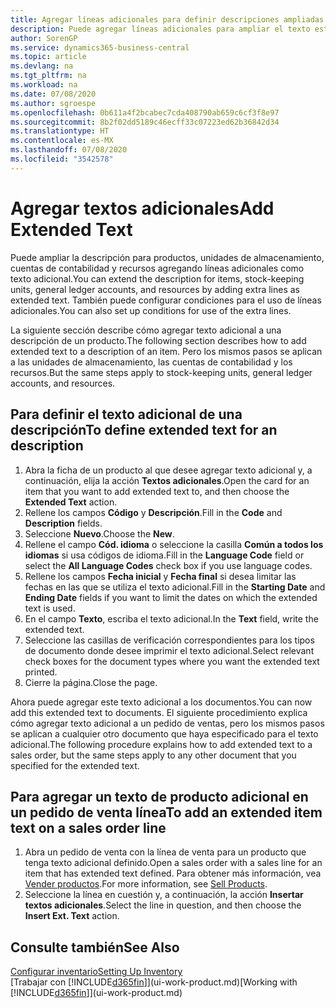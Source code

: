 ```yaml
---
title: Agregar líneas adicionales para definir descripciones ampliadas
description: Puede agregar líneas adicionales para ampliar el texto estándar que describe un producto, una cuenta y otros datos.
author: SorenGP
ms.service: dynamics365-business-central
ms.topic: article
ms.devlang: na
ms.tgt_pltfrm: na
ms.workload: na
ms.date: 07/08/2020
ms.author: sgroespe
ms.openlocfilehash: 0b611a4f2bcabec7cda408790ab659c6cf3f8e97
ms.sourcegitcommit: 8b2f02dd5189c46ecff33c07223ed62b36842d34
ms.translationtype: HT
ms.contentlocale: es-MX
ms.lasthandoff: 07/08/2020
ms.locfileid: "3542578"
---
```

# <a name="add-extended-text"></a><span data-ttu-id="492d5-103">Agregar textos adicionales</span><span class="sxs-lookup"><span data-stu-id="492d5-103">Add Extended Text</span></span>

<span data-ttu-id="492d5-104">Puede ampliar la descripción para productos, unidades de almacenamiento, cuentas de contabilidad y recursos agregando líneas adicionales como texto adicional.</span><span class="sxs-lookup"><span data-stu-id="492d5-104">You can extend the description for items, stock-keeping units, general ledger accounts, and resources by adding extra lines as extended text.</span></span> <span data-ttu-id="492d5-105">También puede configurar condiciones para el uso de líneas adicionales.</span><span class="sxs-lookup"><span data-stu-id="492d5-105">You can also set up conditions for use of the extra lines.</span></span>  

<span data-ttu-id="492d5-106">La siguiente sección describe cómo agregar texto adicional a una descripción de un producto.</span><span class="sxs-lookup"><span data-stu-id="492d5-106">The following section describes how to add extended text to a description of an item.</span></span> <span data-ttu-id="492d5-107">Pero los mismos pasos se aplican a las unidades de almacenamiento, las cuentas de contabilidad y los recursos.</span><span class="sxs-lookup"><span data-stu-id="492d5-107">But the same steps apply to stock-keeping units, general ledger accounts, and resources.</span></span>  

## <a name="to-define-extended-text-for-an-description"></a><span data-ttu-id="492d5-108">Para definir el texto adicional de una descripción</span><span class="sxs-lookup"><span data-stu-id="492d5-108">To define extended text for an description</span></span>

1. <span data-ttu-id="492d5-109">Abra la ficha de un producto al que desee agregar texto adicional y, a continuación, elija la acción **Textos adicionales**.</span><span class="sxs-lookup"><span data-stu-id="492d5-109">Open the card for an item that you want to add extended text to, and then choose the **Extended Text** action.</span></span>
2. <span data-ttu-id="492d5-110">Rellene los campos **Código** y **Descripción**.</span><span class="sxs-lookup"><span data-stu-id="492d5-110">Fill in the **Code** and **Description** fields.</span></span>
3. <span data-ttu-id="492d5-111">Seleccione **Nuevo**.</span><span class="sxs-lookup"><span data-stu-id="492d5-111">Choose the **New**.</span></span>
4. <span data-ttu-id="492d5-112">Rellene el campo **Cód. idioma** o seleccione la casilla **Común a todos los idiomas** si usa códigos de idioma.</span><span class="sxs-lookup"><span data-stu-id="492d5-112">Fill in the **Language Code** field or select the **All Language Codes** check box if you use language codes.</span></span>
5. <span data-ttu-id="492d5-113">Rellene los campos **Fecha inicial** y **Fecha final** si desea limitar las fechas en las que se utiliza el texto adicional.</span><span class="sxs-lookup"><span data-stu-id="492d5-113">Fill in the **Starting Date** and **Ending Date** fields if you want to limit the dates on which the extended text is used.</span></span>
6. <span data-ttu-id="492d5-114">En el campo **Texto**, escriba el texto adicional.</span><span class="sxs-lookup"><span data-stu-id="492d5-114">In the **Text** field, write the extended text.</span></span>
7. <span data-ttu-id="492d5-115">Seleccione las casillas de verificación correspondientes para los tipos de documento donde desee imprimir el texto adicional.</span><span class="sxs-lookup"><span data-stu-id="492d5-115">Select relevant check boxes for the document types where you want the extended text printed.</span></span>
8. <span data-ttu-id="492d5-116">Cierre la página.</span><span class="sxs-lookup"><span data-stu-id="492d5-116">Close the page.</span></span>

<span data-ttu-id="492d5-117">Ahora puede agregar este texto adicional a los documentos.</span><span class="sxs-lookup"><span data-stu-id="492d5-117">You can now add this extended text to documents.</span></span> <span data-ttu-id="492d5-118">El siguiente procedimiento explica cómo agregar texto adicional a un pedido de ventas, pero los mismos pasos se aplican a cualquier otro documento que haya especificado para el texto adicional.</span><span class="sxs-lookup"><span data-stu-id="492d5-118">The following procedure explains how to add extended text to a sales order, but the same steps apply to any other document that you specified for the extended text.</span></span>  

## <a name="to-add-an-extended-item-text-on-a-sales-order-line"></a><span data-ttu-id="492d5-119">Para agregar un texto de producto adicional en un pedido de venta línea</span><span class="sxs-lookup"><span data-stu-id="492d5-119">To add an extended item text on a sales order line</span></span>

1. <span data-ttu-id="492d5-120">Abra un pedido de venta con la línea de venta para un producto que tenga texto adicional definido.</span><span class="sxs-lookup"><span data-stu-id="492d5-120">Open a sales order with a sales line for an item that has extended text defined.</span></span> <span data-ttu-id="492d5-121">Para obtener más información, vea [Vender productos](sales-how-sell-products.md).</span><span class="sxs-lookup"><span data-stu-id="492d5-121">For more information, see [Sell Products](sales-how-sell-products.md).</span></span>
2. <span data-ttu-id="492d5-122">Seleccione la línea en cuestión y, a continuación, la acción **Insertar textos adicionales**.</span><span class="sxs-lookup"><span data-stu-id="492d5-122">Select the line in question, and then choose the **Insert Ext. Text** action.</span></span>

## <a name="see-also"></a><span data-ttu-id="492d5-123">Consulte también</span><span class="sxs-lookup"><span data-stu-id="492d5-123">See Also</span></span>

[<span data-ttu-id="492d5-124">Configurar inventario</span><span class="sxs-lookup"><span data-stu-id="492d5-124">Setting Up Inventory</span></span>](inventory-setup-inventory.md)  
<span data-ttu-id="492d5-125">[Trabajar con [!INCLUDE[d365fin](includes/d365fin_md.md)]](ui-work-product.md)</span><span class="sxs-lookup"><span data-stu-id="492d5-125">[Working with [!INCLUDE[d365fin](includes/d365fin_md.md)]](ui-work-product.md)</span></span>
